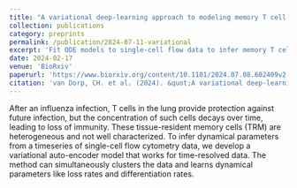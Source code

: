 ```yaml
---
title: "A variational deep-learning approach to modeling memory T cell dynamics."
collection: publications
category: preprints
permalink: /publication/2024-07-11-variational
excerpt: 'Fit ODE models to single-cell flow data to infer memory T cell loss and differentiation'
date: 2024-02-17
venue: 'BioRxiv'
paperurl: 'https://www.biorxiv.org/content/10.1101/2024.07.08.602409v2'
citation: 'van Dorp, CH. et al. (2024). &quot;A variational deep-learning approach to modeling memory T cell dynamics.&quot; <i>BioRxiv</i>.'
---
```


After an influenza infection, T cells in the lung provide protection against future infection, but the concentration of such cells decays over time, leading to loss of immunity. These tissue-resident memory cells (TRM) are heterogeneous and not
well characterized. To infer dynamical parameters from a timeseries of single-cell flow cytometry data,
we develop a variational auto-encoder model that works for time-resolved data. The method can simultaneously clusters the data
and learns dynamical parameters like loss rates and differentiation rates.

